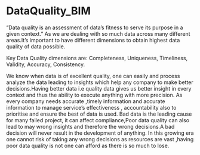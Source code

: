 # DataQuality_BIM

“Data quality is an assessment of data’s fitness to serve its purpose in a given context.”
As we are dealing with so much data across many different areas.It’s important to have different dimensions to obtain highest data quality of data possible.

Key Data Quality dimensions are:
Completeness,
Uniqueness,
Timeliness,
Validity,
Accuracy,
Consistency.

We know when data is of excellent quality, one can easily and process analyze the data leading to insights which help any company to make better decisions.Having better data i.e quality data gives us better insight in every context and thus the ability to execute anything with more precision. As every company needs accurate ,timely information and accurate information to manage service’s effectiveness , accountability also to prioritise and ensure the best of data is used.
 Bad data is the leading cause for many failed project, it can affect compliance,Poor data quality can also lead to may wrong insights and therefore the wrong decisions.A bad decision will never result in the development of anything.
In this growing era one cannot risk of taking any wrong decisions as resources are vast ,having poor data quality is not one can afford as there is so much to lose.
